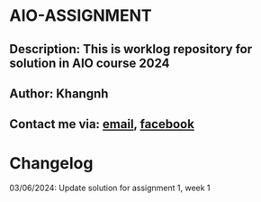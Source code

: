 # AIO-ASSIGNMENT
## Description: This is worklog repository for solution in AIO course 2024
## Author: Khangnh
## Contact me via: [email](nskhang1@gmail.com), [facebook](https://www.facebook.com/nskhang1/)
# Changelog
03/06/2024: Update solution for assignment 1, week 1
